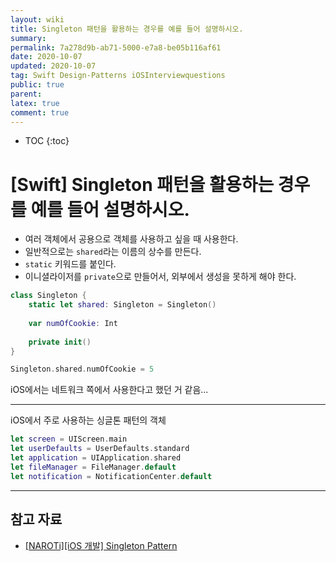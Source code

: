```yaml
---
layout: wiki
title: Singleton 패턴을 활용하는 경우를 예를 들어 설명하시오.
summary: 
permalink: 7a278d9b-ab71-5000-e7a8-be05b116af61
date: 2020-10-07
updated: 2020-10-07
tag: Swift Design-Patterns iOSInterviewquestions  
public: true
parent: 
latex: true
comment: true
---
```


* TOC
{:toc}

# \[Swift] Singleton 패턴을 활용하는 경우를 예를 들어 설명하시오.

- 여러 객체에서 공용으로 객체를 사용하고 싶을 때 사용한다.
- 일반적으로는 `shared`라는 이름의 상수를 만든다.
- `static` 키워드를 붙인다.
- 이니셜라이저를 `private`으로 만들어서, 외부에서 생성을 못하게 해야 한다.

```swift
class Singleton {
	static let shared: Singleton = Singleton()
	
	var numOfCookie: Int
	
	private init()
}

Singleton.shared.numOfCookie = 5
```

iOS에서는 네트워크 쪽에서 사용한다고 했던 거 같음...

---

iOS에서 주로 사용하는 싱글톤 패턴의 객체

```swift
let screen = UIScreen.main
let userDefaults = UserDefaults.standard
let application = UIApplication.shared
let fileManager = FileManager.default
let notification = NotificationCenter.default
```

---

## 참고 자료

- [[NAROTi][iOS 개발] Singleton Pattern](https://velog.io/@naroti/iOS-개발-Singleton-Pattern-q4k3uzgf0n)
